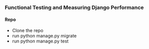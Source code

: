 ### Functional Testing and Measuring Django Performance

#### Repo

- Clone the repo
- run python manage.py migrate
- run python manage.py test